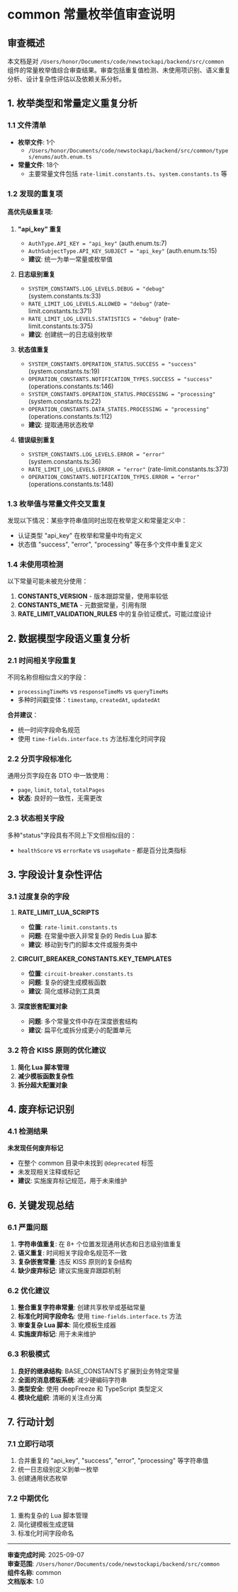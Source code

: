 # common 常量枚举值审查说明

## 审查概述

本文档是对 `/Users/honor/Documents/code/newstockapi/backend/src/common` 组件的常量枚举值综合审查结果。审查包括重复值检测、未使用项识别、语义重复分析、设计复杂性评估以及依赖关系分析。

## 1. 枚举类型和常量定义重复分析

### 1.1 文件清单
- **枚举文件**: 1个
  - `/Users/honor/Documents/code/newstockapi/backend/src/common/types/enums/auth.enum.ts`
- **常量文件**: 18个
  - 主要常量文件包括 `rate-limit.constants.ts`、`system.constants.ts` 等

### 1.2 发现的重复项

#### 高优先级重复项:

1. **"api_key" 重复**
   - `AuthType.API_KEY = "api_key"` (auth.enum.ts:7)
   - `AuthSubjectType.API_KEY_SUBJECT = "api_key"` (auth.enum.ts:15)
   - **建议**: 统一为单一常量或枚举值

2. **日志级别重复**
   - `SYSTEM_CONSTANTS.LOG_LEVELS.DEBUG = "debug"` (system.constants.ts:33)
   - `RATE_LIMIT_LOG_LEVELS.ALLOWED = "debug"` (rate-limit.constants.ts:371)
   - `RATE_LIMIT_LOG_LEVELS.STATISTICS = "debug"` (rate-limit.constants.ts:375)
   - **建议**: 创建统一的日志级别枚举

3. **状态值重复**
   - `SYSTEM_CONSTANTS.OPERATION_STATUS.SUCCESS = "success"` (system.constants.ts:19)
   - `OPERATION_CONSTANTS.NOTIFICATION_TYPES.SUCCESS = "success"` (operations.constants.ts:146)
   - `SYSTEM_CONSTANTS.OPERATION_STATUS.PROCESSING = "processing"` (system.constants.ts:22)
   - `OPERATION_CONSTANTS.DATA_STATES.PROCESSING = "processing"` (operations.constants.ts:112)
   - **建议**: 提取通用状态枚举

4. **错误级别重复**
   - `SYSTEM_CONSTANTS.LOG_LEVELS.ERROR = "error"` (system.constants.ts:36)
   - `RATE_LIMIT_LOG_LEVELS.ERROR = "error"` (rate-limit.constants.ts:373)
   - `OPERATION_CONSTANTS.NOTIFICATION_TYPES.ERROR = "error"` (operations.constants.ts:148)

### 1.3 枚举值与常量文件交叉重复

发现以下情况：某些字符串值同时出现在枚举定义和常量定义中：
- 认证类型 "api_key" 在枚举和常量中均有定义
- 状态值 "success", "error", "processing" 等在多个文件中重复定义

### 1.4 未使用项检测

以下常量可能未被充分使用：
1. **CONSTANTS_VERSION** - 版本跟踪常量，使用率较低
2. **CONSTANTS_META** - 元数据常量，引用有限
3. **RATE_LIMIT_VALIDATION_RULES** 中的复杂验证模式，可能过度设计

## 2. 数据模型字段语义重复分析

### 2.1 时间相关字段重复

不同名称但相似含义的字段：
- `processingTimeMs` vs `responseTimeMs` vs `queryTimeMs`
- 多种时间戳变体：`timestamp`, `createdAt`, `updatedAt`

**合并建议**：
- 统一时间字段命名规范
- 使用 `time-fields.interface.ts` 方法标准化时间字段

### 2.2 分页字段标准化

通用分页字段在各 DTO 中一致使用：
- `page`, `limit`, `total`, `totalPages`
- **状态**: 良好的一致性，无需更改

### 2.3 状态相关字段

多种"status"字段具有不同上下文但相似目的：
- `healthScore` vs `errorRate` vs `usageRate` - 都是百分比类指标

## 3. 字段设计复杂性评估

### 3.1 过度复杂的字段

1. **RATE_LIMIT_LUA_SCRIPTS**
   - **位置**: `rate-limit.constants.ts`
   - **问题**: 在常量中嵌入非常复杂的 Redis Lua 脚本
   - **建议**: 移动到专门的脚本文件或服务类中

2. **CIRCUIT_BREAKER_CONSTANTS.KEY_TEMPLATES**
   - **位置**: `circuit-breaker.constants.ts`
   - **问题**: 复杂的键生成模板函数
   - **建议**: 简化或移动到工具类

3. **深度嵌套配置对象**
   - **问题**: 多个常量文件中存在深度嵌套结构
   - **建议**: 扁平化或拆分成更小的配置单元

### 3.2 符合 KISS 原则的优化建议

1. **简化 Lua 脚本管理**
2. **减少模板函数复杂性**
3. **拆分超大配置对象**

## 4. 废弃标记识别

### 4.1 检测结果

**未发现任何废弃标记**

- 在整个 common 目录中未找到 `@deprecated` 标签
- 未发现相关注释或标记
- **建议**: 实施废弃标记规范，用于未来维护


## 6. 关键发现总结

### 6.1 严重问题

1. **字符串值重复**: 在 8+ 个位置发现通用状态和日志级别值重复
2. **语义重复**: 时间相关字段命名规范不一致
3. **复杂嵌套常量**: 违反 KISS 原则的复杂结构
4. **缺少废弃标记**: 建议实施废弃跟踪机制

### 6.2 优化建议

1. **整合重复字符串常量**: 创建共享枚举或基础常量
2. **标准化时间字段命名**: 使用 `time-fields.interface.ts` 方法
3. **审查复杂 Lua 脚本**: 简化模板生成器
4. **实施废弃标记**: 用于未来维护

### 6.3 积极模式

1. **良好的继承结构**: BASE_CONSTANTS 扩展到业务特定常量
2. **全面的消息模板系统**: 减少硬编码字符串
3. **类型安全**: 使用 deepFreeze 和 TypeScript 类型定义
4. **模块化组织**: 清晰的关注点分离

## 7. 行动计划

### 7.1 立即行动项

1. 合并重复的 "api_key", "success", "error", "processing" 等字符串值
2. 统一日志级别定义到单一枚举
3. 创建通用状态枚举

### 7.2 中期优化

1. 重构复杂的 Lua 脚本管理
2. 简化键模板生成逻辑
3. 标准化时间字段命名


---

**审查完成时间**: 2025-09-07  
**审查范围**: `/Users/honor/Documents/code/newstockapi/backend/src/common`  
**组件名称**: common  
**文档版本**: 1.0